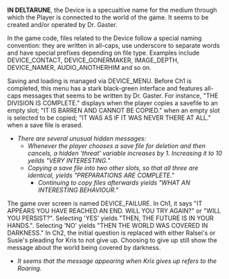 **IN DELTARUNE**, the Device is a specualtive name for the medium through which <a onclick="loadFile('Red Soul.md')">the Player</a> is connected to the world of the game. It seems to be created and/or operated by <a onclick="loadFile('Doctor W. D. Gaster.md')">Dr. Gaster</a>.

In the game code, files related to the Device follow a special naming convention: they are written in all-caps, use underscore to separate words and have special prefixes depending on file type. Examples include DEVICE_CONTACT, <a onclick="loadFile('Goner Maker.md')">DEVICE_GONERMAKER</a>, <a onclick="loadFile('Depths.md')">IMAGE_DEPTH</a>, <a onclick="loadFile('Name Selector.md')">DEVICE_NAMER</a>, <a onclick="loadFile('Sound Test.md')">AUDIO_ANOTHERHIM</a> and so on.

Saving and loading is managed via DEVICE_MENU. Before Ch1 is completed, this menu has a stark black-green interface and features all-caps messages that seems to be written by Dr. Gaster. For instance, "THE DIVISION IS COMPLETE." displays when the player copies a savefile to an empty slot; "IT IS BARREN AND CANNOT BE COPIED." when an empty slot is selected to be copied; "IT WAS AS IF IT WAS NEVER THERE AT ALL." when a save file is erased.
- _There are several unusual hidden messages:_
    - _Whenever the player chooses a save file for deletion and then cancels, a hidden 'threat' variable increases by 1. Increasing it to 10 yeilds "VERY INTERESTING."_
    - _Copying a save file into two other slots, so that all three are identical, yields "PREPARATIONS ARE COMPLETE."_
        - _Continuing to copy files afterwards yields "WHAT AN INTERESTING BEHAVIOUR."_

The game over screen is named DEVICE_FAILURE.
In Ch1, it says "IT APPEARS YOU HAVE REACHED AN END. WILL YOU TRY AGAIN?" or "WILL YOU PERSIST?". Selecting 'YES' yields "THEN, THE FUTURE IS IN YOUR HANDS.". Selecting 'NO' yields "THEN THE WORLD WAS COVERED IN DARKNESS."
In Ch2, the initial question is replaced with either <a onclick="loadFile('Ralsei.md')">Ralsei's</a> or <a onclick="loadFile('Susie.md')">Susie's</a> pleading for <a onclick="loadFile('Kris.md')">Kris</a> to not give up. Choosing to give up still show the message about the world being covered by darkness.
- _It seems that the message appearing when Kris gives up refers to <a onclick="loadFile('The Roaring.md')">the Roaring</a>._
